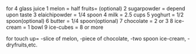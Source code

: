 for 4 glass juice
1 melon = half
fruits= (optional)
2 sugarpowder = depend upon taste
3 elaichipowder = 1/4 spoon
4 milk = 2.5 cups
5 yoghurt = 1/2 spoon(optional)
6 butter = 1/4 spoon(optional)
7 chocolate = 2 or 3
8 ice-cream = 1 bowl
9 ice-cubes = 8 or more

for touch up=
-slice of melon, 
-piece of chocolate, 
-two spoon ice-cream,
-dryfruits,etc.
